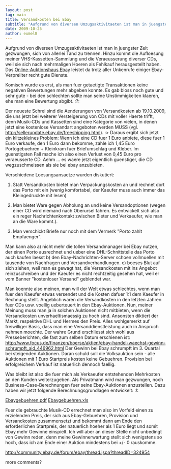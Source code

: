 ```yaml
---
layout: post
tag: main
title: Versandkosten bei Ebay
subtitle: "Aufgrund von diversen Umzugsaktivitaeten ist man in juengster Zeit gezwungen, sich von allerlei Tand zu trennen. Hinzu kommt die Aufloesung meiner VHS-Kassetten-Sammlung und die Veraeusserung diverser CDs, weil sie sich nach mehrmaligen Hoeren als&hellip;"
date: 2009-10-25
author: eumel8
---
```


Aufgrund von diversen Umzugsaktivitaeten ist man in juengster Zeit gezwungen, sich von allerlei Tand zu trennen. Hinzu kommt die Aufloesung meiner VHS-Kassetten-Sammlung und die Veraeusserung diverser CDs, weil sie sich nach mehrmaligen Hoeren als Fehlkauf herausgestellt haben. Das <a href="http://www.ebay.de">Online-Auktionshaus Ebay</a> leistet da trotz aller Unkenrufe einiger Ebay-Verprellter recht gute Dienste. 

Komisch wurde es erst, als man fuer getaetigte Transaktionen keine negativen Bewertungen mehr abgeben konnte. Es gab bloss noch gute und sehr gute - bei den schlechten sollte man seine Unstimmigkeiten klaeren, ehe man eine Bewertung abgibt. :?:

Der neueste Schrei sind die Aenderungen von Versandkosten ab 19.10.2009, die uns jetzt bei weiterer Versteigerung von CDs mit voller Haerte trifft, denn Musik-CDs und Kassetten sind eine Kategorie von vielen, in denen jetzt eine kostenlose Versandart angeboten werden MUSS 
(vgl. http://sellerupdate.ebay.de/freeshipping.html). :>
Daraus ergibt sich jetzt ein klitzekleines Problem: Wenn ich eine CD fuer 1 Euro anbiete, diese fuer 1 Euro verkaufe, den 1 Euro dann bekomme, zahle ich 1,45 Euro Portogebuehren + Kleinkram fuer Briefumschlag und Kleber. Im guenstigsten Fall mache ich also einen Verlust von 0,45 Euro pro veraeusserte CD. Aehm ... es waere jetzt eigentlich guenstiger, die CD wegzuschmeissen als sie bei ebay anzubieten.

Verschiedene Loesungsansaetze wurden diskutiert:
1. Statt Versandkosten bietet man Verpackungskosten an und rechnet dort das Porto mit ein (wenig komfortabel, der Kaeufer muss auch immer das Kleingedruckte mit lesen)

2. Man bietet Ware gegen Abholung an und keine Versandoptionen (wegen einer CD wird niemand nach Oberursel fahren. Es entwickelt sich also ein reger Nachrichtenkontakt zwischen Bieter und Verkaeufer, wie man an die Ware kommt.).

3. Man verschickt Briefe nur noch mit dem Vermerk "Porto zahlt Empfaenger".

Man kann also
a) nicht mehr die tollen Versandmanager bei Ebay nutzen, der einen Porto ausrechnet und ueber eine DHL-Schnittstelle das Porto auch kaufen laesst
b) den Ebay-Nachrichten-Server schoen vollmuellen mit tausende von Nachfragen und Versandverhandlungen.
c) boeses Blut auf sich ziehen, weil man es gewagt hat, die Versandkosten mit ins Angebot reinzuschreiben und der Kaeufer es nicht rechtzeitig gesehen hat, weil er vom Banner "kostenloser Versand" geblendet war. 

Man koennte also meinen, man will der Welt etwas schlechtes, wenn man fuer den Kaeufer etwas versendet und die Kosten dafuer 1:1 dem Kaeufer in Rechnung stellt. 
Angeblich waren die Versandkosten in den letzten Jahren fuer CDs usw. voellig ueberteuert in den Ebay-Auktionen. Nun, meiner Meinung muss man ja in solchen Auktionen nicht mitbieten, wenn die Versandkosten unverhaeltismaessig zu hoch sind. Ansonsten diktiert der Markt, respektive DHL und Hermes den Preis. Alles wohlgemerkt auf freiwilliger Basis, dass man eine Versanddienstleistung auch in Anspruch nehmen moechte.
Der wahre Grund erschliesst sich wohl aus Presseberichten, die fast zum selben Datum erschienen ist:
http://www.focus.de/finanzen/boerse/aktien/ebay-handel-waechst-gewinn-schrumpft_aid_446962.html
Der Gewinn bei Ebay schrumpft im 3. Quartal bei steigenden Auktionen.
Daran schuld soll die Volksauktion sein - alle Auktionen mit 1 Euro Startpreis kosten keine Gebuehren. Provision bei erfolgreichem Verkauf ist natuerlich dennoch faellig.

Was bleibt ist also die fuer mich als Verkaeufer entstehenden Mehrkosten an den Kunden weiterzugeben. Als Privatmann wird man gezwungen, noch Business-Case-Berechnungen fuer seine Ebay-Auktionen anzustellen. 
Dazu haben wir jetzt folgende Berechnungsgrundlagen entwickelt: :!:

<a href="/images/Ebaygebuehren.pdf" title="">Ebaygebuehren.pdf</a> 
<a href="/images/Ebaygebuehren.xls" title="">Ebaygebuehren.xls</a> 

Fuer die gebrauchte Musik-CD errechnet man also im Vorfeld einen zu erzielenden Preis, der sich aus Ebay-Gebuehren, Provision und Versandkosten zusammensetzt und bekommt dann am Ende den erforderlichen Startpreis, der natuerlich hoeher als 1 Euro liegt und somit Ebay mehr Gewinne einspielt. Ich will aber an dieser Stelle nicht unbedingt von Gewinn reden, denn meine Gewinnerwartung stellt sich wenigstens so hoch, dass ich am Ende einer Auktion mindestens bei +/- 0 rauskomme.

http://community.ebay.de/forum/ebay/thread.jspa?threadID=324954

more comments?
